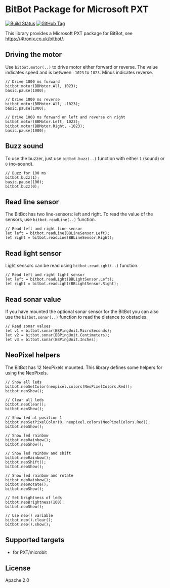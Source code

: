 # BitBot Package for Microsoft PXT

[![Build Status](https://travis-ci.org/srs/pxt-bitbot.svg?branch=master)](https://travis-ci.org/srs/pxt-bitbot)
[![GitHub Tag](https://img.shields.io/github/tag/srs/pxt-bitbot.svg)]()

This library provides a Microsoft PXT package for BitBot, see
https://4tronix.co.uk/bitbot/.

## Driving the motor

Use `bitbot.motor(..)` to drive motor either forward or reverse. The value
indicates speed and is between `-1023` to `1023`. Minus indicates reverse.

```blocks
// Drive 1000 ms forward
bitbot.motor(BBMotor.All, 1023);
basic.pause(1000);

// Drive 1000 ms reverse
bitbot.motor(BBMotor.All, -1023);
basic.pause(1000);

// Drive 1000 ms forward on left and reverse on right
bitbot.motor(BBMotor.Left, 1023);
bitbot.motor(BBMotor.Right, -1023);
basic.pause(1000);
```

## Buzz sound

To use the buzzer, just use `bitbot.buzz(..)` function with either `1`
(sound) or `0` (no-sound).

```blocks
// Buzz for 100 ms
bitbot.buzz(1);
basic.pause(100);
bitbot.buzz(0);
```

## Read line sensor

The BitBot has two line-sensors: left and right. To read the value of the
sensors, use `bitbot.readLine(..)` function.

```blocks
// Read left and right line sensor
let left = bitbot.readLine(BBLineSensor.Left);
let right = bitbot.readLine(BBLineSensor.Right);
```

## Read light sensor

Light sensors can be read using `bitbot.readLight(..)` function.

```blocks
// Read left and right light sensor
let left = bitbot.readLight(BBLightSensor.Left);
let right = bitbot.readLight(BBLightSensor.Right);
```

## Read sonar value

If you have mounted the optional sonar sensor for the BitBot you can
also use the `bitbot.sonar(..)` function to read the distance to obstacles.

```blocks
// Read sonar values
let v1 = bitbot.sonar(BBPingUnit.MicroSeconds);
let v2 = bitbot.sonar(BBPingUnit.Centimeters);
let v3 = bitbot.sonar(BBPingUnit.Inches);
```

## NeoPixel helpers

The BitBot has 12 NeoPixels mounted. This library defines some helpers
for using the NeoPixels.

```blocks
// Show all leds
bitbot.neoSetColor(neopixel.colors(NeoPixelColors.Red));
bitbot.neoShow();

// Clear all leds
bitbot.neoClear();
bitbot.neoShow();

// Show led at position 1
bitbot.neoSetPixelColor(0, neopixel.colors(NeoPixelColors.Red));
bitbot.neoShow();

// Show led rainbow
bitbot.neoRainbow();
bitbot.neoShow();

// Show led rainbow and shift
bitbot.neoRainbow();
bitbot.neoShift();
bitbot.neoShow();

// Show led rainbow and rotate
bitbot.neoRainbow();
bitbot.neoRotate();
bitbot.neoShow();

// Set brightness of leds
bitbot.neoBrightness(100);
bitbot.neoShow();

// Use neo() variable
bitbot.neo().clear();
bitbot.neo().show();
```

## Supported targets

* for PXT/microbit

## License

Apache 2.0
